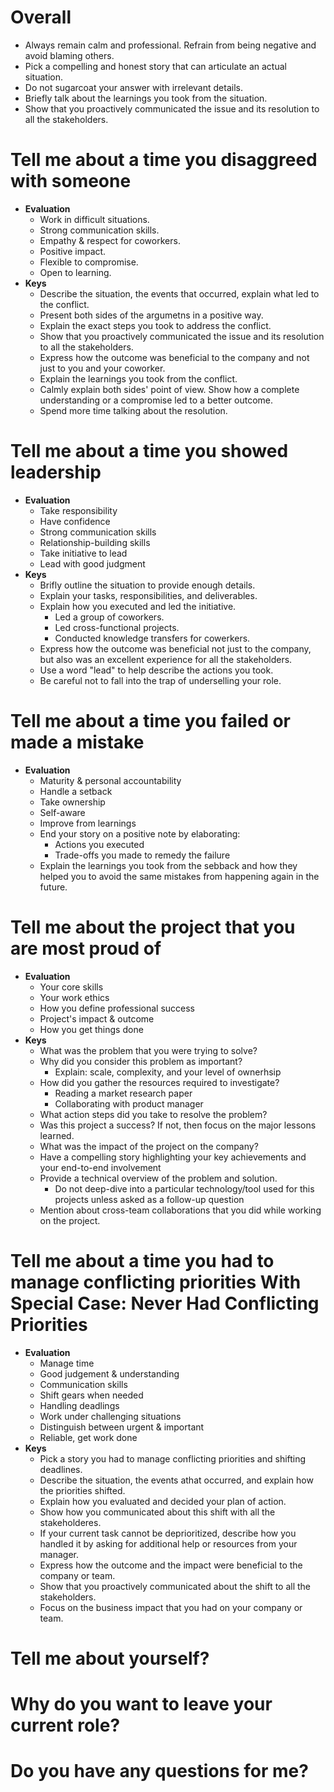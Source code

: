 # Overall
- Always remain calm and professional. Refrain from being negative and avoid blaming others.
- Pick a compelling and honest story that can articulate an actual situation.
- Do not sugarcoat your answer with irrelevant details.
- Briefly talk about the learnings you took from the situation. 
- Show that you proactively communicated the issue and its resolution to all the stakeholders.


# Tell me about a time you disaggreed with someone
- **Evaluation**
	- Work in difficult situations.
	- Strong communication skills.
	- Empathy & respect for coworkers.
	- Positive impact.
	- Flexible to compromise.
	- Open to learning.
- **Keys**
	- Describe the situation, the events that occurred, explain what led to the conflict.
	- Present both sides of the argumetns in a positive way.
	- Explain the exact steps you took to address the conflict.
	- Show that you proactively communicated the issue and its resolution to all the stakeholders.
	- Express how the outcome was beneficial to the company and not just to you and your coworker.
	- Explain the learnings you took from the conflict.
	- Calmly explain both sides' point of view. Show how a complete understanding or a compromise led to a better outcome.
    - Spend more time talking about the resolution.


# Tell me about a time you showed leadership
- **Evaluation**
	- Take responsibility
	- Have confidence
	- Strong communication skills
	- Relationship-building skills
	- Take initiative to lead
	- Lead with good judgment
- **Keys**
	- Brifly outline the situation to provide enough details.
	- Explain your tasks, responsibilities, and deliverables.
	- Explain how you executed and led the initiative.
		- Led a group of coworkers.
		- Led cross-functional projects.
		- Conducted knowledge transfers for cowerkers.
	- Express how the outcome was beneficial not just to the company, but also was an excellent experience for all the stakeholders.
	- Use a word "lead" to help describe the actions you took.
	- Be careful not to fall into the trap of underselling your role.


# Tell me about a time you failed or made a mistake
- **Evaluation**
	- Maturity & personal accountability
	- Handle a setback
	- Take ownership
	- Self-aware
	- Improve from learnings
	- End your story on a positive note by elaborating:
		- Actions you executed
		- Trade-offs you made to remedy the failure
	- Explain the learnings you took from the sebback and how they helped you to avoid the same mistakes from happening again in the future.	


# Tell me about the project that you are most proud of 
- **Evaluation**
	- Your core skills
	- Your work ethics
	- How you define professional success
	- Project's impact & outcome
	- How you get things done
- **Keys**
	- What was the problem that you were trying to solve?
	- Why did you consider this problem as important?
		- Explain: scale, complexity, and your level of ownerhsip
	- How did you gather the resources required to investigate?
		- Reading a market research paper
		- Collaborating with product manager
	- What action steps did you take to resolve the problem?
	- Was this project a success? If not, then focus on the major lessons learned.
	- What was the impact of the project on the company?
	- Have a compelling story highlighting your key achievements and your end-to-end involvement
	- Provide a technical overview of the problem and solution.
		- Do not deep-dive into a particular technology/tool used for this projects unless asked as a follow-up question
	- Mention about cross-team collaborations that you did while working on the project.


# Tell me about a time you had to manage conflicting priorities With Special Case: Never Had Conflicting Priorities 
- **Evaluation**
	- Manage time
	- Good judgement & understanding
	- Communication skills
	- Shift gears when needed
	- Handling deadlings
	- Work under challenging situations
	- Distinguish between urgent & important
	- Reliable, get work done
- **Keys**
	- Pick a story you had to manage conflicting priorities and shifting deadlines.
	- Describe the situation, the events athat occurred, and explain how the priorities shifted.
	- Explain how you evaluated and decided your plan of action.
	- Show how you communicated about this shift with all the stakeholderes.
	- If your current task cannot be deprioritized, describe how you handled it by asking for additional help or resources from your manager.
	- Express how the outcome and the impact were beneficial to the company or team.
	- Show that you proactively communicated about the shift to all the stakeholders.
	- Focus on the business impact that you had on your company or team.

# Tell me about yourself? 

# Why do you want to leave your current role? 

# Do you have any questions for me?
<!--stackedit_data:
eyJoaXN0b3J5IjpbLTQ4Mzg4NDkwMywtODEwNzg5NjMwXX0=
-->